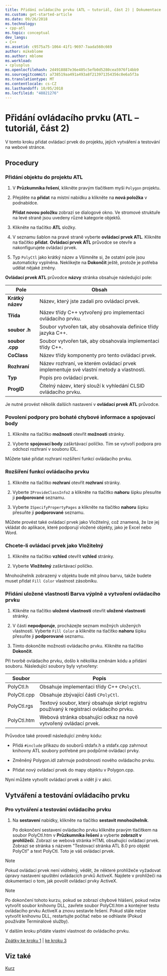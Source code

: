 ```yaml
---
title: Přidání ovládacího prvku (ATL – tutoriál, část 2) | Dokumentace Microsoftu
ms.custom: get-started-article
ms.date: 09/26/2018
ms.technology:
- cpp-atl
ms.topic: conceptual
dev_langs:
- C++
ms.assetid: c9575a75-1064-41f1-9697-7aada560c669
author: mikeblome
ms.author: mblome
ms.workload:
- cplusplus
ms.openlocfilehash: 2d4918887e36e405c5efb0d5280cea5976f14bb9
ms.sourcegitcommit: a738519aa491a493a8f213971354356c0e6a5f3a
ms.translationtype: MT
ms.contentlocale: cs-CZ
ms.lasthandoff: 10/05/2018
ms.locfileid: "48821276"
---
```

# <a name="adding-a-control-atl-tutorial-part-2"></a>Přidání ovládacího prvku (ATL – tutoriál, část 2)

V tomto kroku přidat ovládací prvek do projektu, jejich vytváření a testování na webové stránce.

## <a name="procedures"></a>Procedury

### <a name="to-add-an-object-to-an-atl-project"></a>Přidání objektu do projektu ATL

1. V **Průzkumníka řešení**, klikněte pravým tlačítkem myši `Polygon` projektu.

1. Přejděte na **přidat** na místní nabídku a klikněte na **nová položka** v podnabídce.

    **Přidat novou položku** zobrazí se dialogové okno. Ve stromové struktuře na levé straně jsou uvedeny různé kategorie objektů.

1. Klikněte na tlačítko **ATL** složky.

1. V seznamu šablon na pravé straně vyberte **ovládací prvek ATL**. Klikněte na tlačítko **přidat**. **Ovládací prvek ATL** průvodce se otevře a nakonfigurujete ovládací prvek.

1. Typ `PolyCtl` jako krátký název a Všimněte si, že ostatní pole jsou automaticky vyplněna. Neklikejte na **Dokončit** ještě, protože je potřeba udělat nějaké změny.

**Ovládací prvek ATL** průvodce **názvy** stránka obsahuje následující pole:

|Pole|Obsah|
|-----------|--------------|
|**Krátký název**|Název, který jste zadali pro ovládací prvek.|
|**Třída**|Název třídy C++ vytvořený pro implementaci ovládacího prvku.|
|**soubor .h**|Soubor vytvořen tak, aby obsahovala definice třídy jazyka C++.|
|**soubor .cpp**|Soubor vytvořen tak, aby obsahovala implementaci třídy C++.|
|**CoClass**|Název třídy komponenty pro tento ovládací prvek.|
|**Rozhraní**|Název rozhraní, ve kterém ovládací prvek implementuje své vlastní metody a vlastnosti.|
|**Typ**|Popis pro ovládací prvek.|
|**ProgID**|Čitelný název, který slouží k vyhledání CLSID ovládacího prvku.|

Je nutné provést několik dalších nastavení v **ovládací prvek ATL** průvodce.

### <a name="to-enable-support-for-rich-error-information-and-connection-points"></a>Povolení podpory pro bohaté chybové informace a spojovací body

1. Klikněte na tlačítko **možnosti** otevřít **možnosti** stránky.

1. Vyberte **spojovací body** zaškrtávací políčko. Tím se vytvoří podpora pro odchozí rozhraní v souboru IDL.

Můžete také přidat rozhraní rozšíření funkcí ovládacího prvku.

### <a name="to-extend-the-controls-functionality"></a>Rozšíření funkcí ovládacího prvku

1. Klikněte na tlačítko **rozhraní** otevřít **rozhraní** stránky.

1. Vyberte `IProvideClassInfo2` a klikněte na tlačítko **nahoru** šipku přesuňte ji **podporované** seznamu.

1. Vyberte `ISpecifyPropertyPages` a klikněte na tlačítko **nahoru** šipku přesuňte ji **podporované** seznamu.

Můžete provést také ovládací prvek jako Vložitelný, což znamená, že lze jej vkládat do aplikace, které podporují vložené objekty, jako je Excel nebo Word.

### <a name="to-make-the-control-insertable"></a>Chcete-li ovládací prvek jako Vložitelný

1. Klikněte na tlačítko **vzhled** otevřít **vzhled** stránky.

1. Vyberte **Vložitelný** zaškrtávací políčko.

Mnohoúhelník zobrazený v objektu bude mít plnou barvu, takže budete muset přidat `Fill Color` vlastnost zásobníku.

### <a name="to-add-a-fill-color-stock-property-and-create-the-control"></a>Přidání uložené vlastnosti Barva výplně a vytvoření ovládacího prvku

1. Klikněte na tlačítko **uložené vlastnosti** otevřít **uložené vlastnosti** stránky.

1. V části **nepodporuje**, procházejte seznam možných uložených vlastností. Vyberte `Fill Color` a klikněte na tlačítko **nahoru** šipku přesuňte ji **podporované** seznamu.

1. Tímto dokončíte možnosti ovládacího prvku. Klikněte na tlačítko **Dokončit**.

Při tvorbě ovládacího prvku, došlo k několika změnám kódu a přidání souboru. Následující soubory byly vytvořeny:

|Soubor|Popis|
|----------|-----------------|
|PolyCtl.h|Obsahuje implementaci třídy C++ `CPolyCtl`.|
|PolyCtl.cpp|Obsahuje zbývající části `CPolyCtl`.|
|PolyCtl.rgs|Textový soubor, který obsahuje skript registru používaný k registraci ovládacího prvku.|
|PolyCtl.htm|Webová stránka obsahující odkaz na nově vytvořený ovládací prvek.|

Průvodce také provedl následující změny kódu:

- Přidá `#include` příkazu do souborů stdafx.h a stdafx.cpp zahrnout knihovny ATL soubory potřebné pro podpůrné ovládací prvky.

- Změněný Polygon.idl zahrnuje podrobnosti nového ovládacího prvku.

- Přidat nový ovládací prvek do mapy objektu v Polygon.cpp.

Nyní můžete vytvořit ovládací prvek a vidět ji v akci.

## <a name="building-and-testing-the-control"></a>Vytváření a testování ovládacího prvku

### <a name="to-build-and-test-the-control"></a>Pro vytváření a testování ovládacího prvku

1. Na **sestavení** nabídky, klikněte na tlačítko **sestavit mnohoúhelník**.

    Po dokončení sestavení ovládacího prvku klikněte pravým tlačítkem na soubor PolyCtl.htm v **Průzkumníka řešení** a vyberte **zobrazit v prohlížeči**. Zobrazí se webová stránka HTML obsahující ovládací prvek. Zobrazí se stránka s názvem "Testovací stránka ATL 8.0 pro objekt PolyCtl" a text PolyCtl. Toto je váš ovládací prvek.

> [!NOTE]
> Pokud ovládací prvek není viditelný, vědět, že některé prohlížeče vyžadovat úpravy nastavení spuštění ovládacích prvků ActiveX. Najdete v prohlížeči na dokumentaci o tom, jak povolit ovládací prvky ActiveX.

> [!NOTE]
> Po dokončení tohoto kurzu, pokud se zobrazí chybové hlášení, pokud nelze vytvořit soubor knihovny DLL, zavřete soubor PolyCtl.htm a kontejner testu ovládacího prvku ActiveX a znovu sestavte řešení. Pokud stále nelze vytvořit knihovnu DLL, restartujte počítač nebo se odhlaste (Pokud používáte Terminálové služby).

V dalším kroku přidáte vlastní vlastnost do ovládacího prvku.

[Zpátky ke kroku 1](../atl/creating-the-project-atl-tutorial-part-1.md) &#124; [ke kroku 3](../atl/adding-a-property-to-the-control-atl-tutorial-part-3.md)

## <a name="see-also"></a>Viz také

[Kurz](../atl/active-template-library-atl-tutorial.md)
